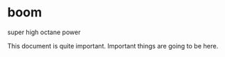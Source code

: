 boom
====

super high octane power

This document is quite important. Important things are going to be here.

